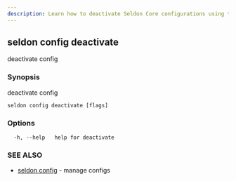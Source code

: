 ```yaml
---
description: Learn how to deactivate Seldon Core configurations using the seldon config deactivate CLI command. This command allows you to disable and remove active configurations from your Seldon Core deployment.
---
```


## seldon config deactivate

deactivate config

### Synopsis

deactivate config

```
seldon config deactivate [flags]
```

### Options

```
  -h, --help   help for deactivate
```

### SEE ALSO

* [seldon config](seldon_config.md)	 - manage configs


